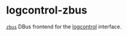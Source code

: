 # logcontrol-zbus

[`zbus`][zbus] DBus frontend for the [logcontrol] interface.

[zbus]: https://github.com/dbus2/zbus
[logcontrol]: https://www.freedesktop.org/software/systemd/man/org.freedesktop.LogControl1.html#
